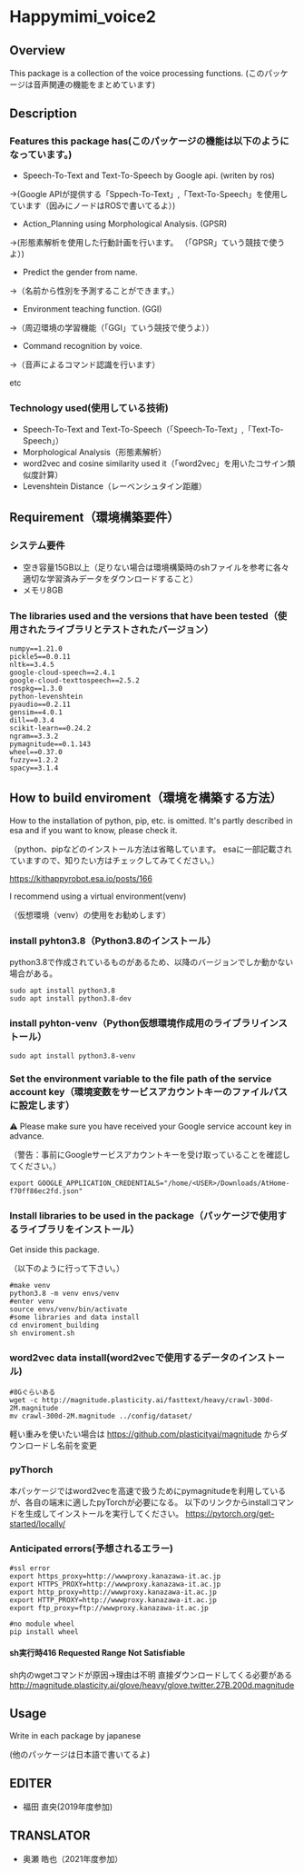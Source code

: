 # Happymimi_voice2

## Overview
This package is a collection of the voice processing functions.
(このパッケージは音声関連の機能をまとめています)

## Description
### Features this package has(このパッケージの機能は以下のようになっています。)
- Speech-To-Text and Text-To-Speech by Google api. (writen by ros)

 →(Google APIが提供する「Sppech-To-Text」,「Text-To-Speech」を使用しています（因みにノードはROSで書いてるよ）)
 
- Action_Planning using Morphological Analysis. (GPSR)

 →(形態素解析を使用した行動計画を行います。 （「GPSR」ていう競技で使うよ）)
 
- Predict the gender from name.

 →（名前から性別を予測することができます。）
 
- Environment teaching function. (GGI)
 
 →（周辺環境の学習機能（「GGI」ていう競技で使うよ））

- Command recognition by voice.

→（音声によるコマンド認識を行います）
  
  etc

### Technology used(使用している技術)
- Speech-To-Text and Text-To-Speech（「Speech-To-Text」,「Text-To-Speech」）
- Morphological Analysis（形態素解析）
- word2vec and cosine similarity used it（「word2vec」を用いたコサイン類似度計算）
- Levenshtein Distance（レーベンシュタイン距離）

## Requirement（環境構築要件）
### システム要件
- 空き容量15GB以上（足りない場合は環境構築時のshファイルを参考に各々適切な学習済みデータをダウンロードすること）
- メモリ8GB

### The libraries used and the versions that have been tested（使用されたライブラリとテストされたバージョン）
```
numpy==1.21.0
pickle5==0.0.11
nltk==3.4.5
google-cloud-speech==2.4.1
google-cloud-texttospeech==2.5.2
rospkg==1.3.0
python-levenshtein
pyaudio==0.2.11
gensim==4.0.1
dill==0.3.4
scikit-learn==0.24.2
ngram==3.3.2
pymagnitude==0.1.143
wheel==0.37.0
fuzzy==1.2.2
spacy==3.1.4
```

## How to build enviroment（環境を構築する方法）
How to the installation of python, pip, etc. is omitted.
It's partly described in esa and if you want to know, please check it.

（python、pipなどのインストール方法は省略しています。
esaに一部記載されていますので、知りたい方はチェックしてみてください。）

https://kithappyrobot.esa.io/posts/166

I recommend using a virtual environment(venv)

（仮想環境（venv）の使用をお勧めします）

### install pyhton3.8（Python3.8のインストール）
python3.8で作成されているものがあるため、以降のバージョンでしか動かない場合がある。
```
sudo apt install python3.8
sudo apt install python3.8-dev
```

### install pyhton-venv（Python仮想環境作成用のライブラリインストール）
```
sudo apt install python3.8-venv
```

### Set the environment variable to the file path of the service account key（環境変数をサービスアカウントキーのファイルパスに設定します）
:warning: Please make sure you have received your Google service account key in advance.

（警告：事前にGoogleサービスアカウントキーを受け取っていることを確認してください。）

```
export GOOGLE_APPLICATION_CREDENTIALS="/home/<USER>/Downloads/AtHome-f70ff86ec2fd.json"
```
### Install libraries to be used in the package（パッケージで使用するライブラリをインストール）
Get inside this package.

（以下のように行って下さい。）

```
#make venv
python3.8 -m venv envs/venv
#enter venv
source envs/venv/bin/activate
#some libraries and data install
cd enviroment_building
sh enviroment.sh

```

### word2vec data install(word2vecで使用するデータのインストール)
```
#8Gぐらいある
wget -c http://magnitude.plasticity.ai/fasttext/heavy/crawl-300d-2M.magnitude
mv crawl-300d-2M.magnitude ../config/dataset/
```
軽い重みを使いたい場合は
https://github.com/plasticityai/magnitude
からダウンロードし名前を変更


### pyThorch
本パッケージではword2vecを高速で扱うためにpymagnitudeを利用しているが、各自の端末に適したpyTorchが必要になる。
以下のリンクからinstallコマンドを生成してインストールを実行してください。
https://pytorch.org/get-started/locally/

### Anticipated errors(予想されるエラー)
```
#ssl error
export https_proxy=http://wwwproxy.kanazawa-it.ac.jp
export HTTPS_PROXY=http://wwwproxy.kanazawa-it.ac.jp
export http_proxy=http://wwwproxy.kanazawa-it.ac.jp
export HTTP_PROXY=http://wwwproxy.kanazawa-it.ac.jp
export ftp_proxy=ftp://wwwproxy.kanazawa-it.ac.jp

#no module wheel
pip install wheel
```
#### sh実行時416 Requested Range Not Satisfiable
sh内のwgetコマンドが原因→理由は不明
直接ダウンロードしてくる必要がある
http://magnitude.plasticity.ai/glove/heavy/glove.twitter.27B.200d.magnitude

## Usage
Write in each package by japanese

(他のパッケージは日本語で書いてるよ)

## EDITER
- 福田 直央(2019年度参加)

## TRANSLATOR
- 奥瀬 皓也（2021年度参加）

